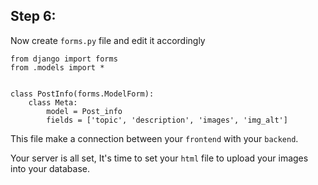 ## Step 6:

Now create `forms.py` file and edit it accordingly

```commandline
from django import forms
from .models import *


class PostInfo(forms.ModelForm):
    class Meta:
        model = Post_info
        fields = ['topic', 'description', 'images', 'img_alt']

```

This file make a connection between your `frontend` with your `backend`.

Your server is all set, It's time to set your `html` file to upload your images into your database.